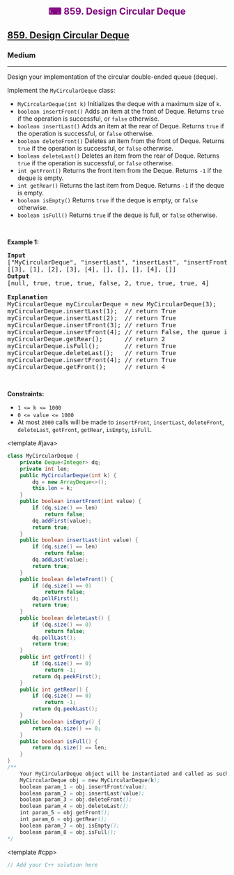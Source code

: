 <div align = "center">
<h style = "margin-bottom: 0px; margin-top: 0px; color : purple;" align = "center" class = "header">

## ⌨ 859. Design Circular Deque

</h>
</div>

<h2><a href="https://leetcode.com/problems/design-circular-deque" target = "_blank">859. Design Circular Deque</a></h2><h3>Medium</h3><hr><p>Design your implementation of the circular double-ended queue (deque).</p>

<p>Implement the <code>MyCircularDeque</code> class:</p>

<ul>
	<li><code>MyCircularDeque(int k)</code> Initializes the deque with a maximum size of <code>k</code>.</li>
	<li><code>boolean insertFront()</code> Adds an item at the front of Deque. Returns <code>true</code> if the operation is successful, or <code>false</code> otherwise.</li>
	<li><code>boolean insertLast()</code> Adds an item at the rear of Deque. Returns <code>true</code> if the operation is successful, or <code>false</code> otherwise.</li>
	<li><code>boolean deleteFront()</code> Deletes an item from the front of Deque. Returns <code>true</code> if the operation is successful, or <code>false</code> otherwise.</li>
	<li><code>boolean deleteLast()</code> Deletes an item from the rear of Deque. Returns <code>true</code> if the operation is successful, or <code>false</code> otherwise.</li>
	<li><code>int getFront()</code> Returns the front item from the Deque. Returns <code>-1</code> if the deque is empty.</li>
	<li><code>int getRear()</code> Returns the last item from Deque. Returns <code>-1</code> if the deque is empty.</li>
	<li><code>boolean isEmpty()</code> Returns <code>true</code> if the deque is empty, or <code>false</code> otherwise.</li>
	<li><code>boolean isFull()</code> Returns <code>true</code> if the deque is full, or <code>false</code> otherwise.</li>
</ul>

<p>&nbsp;</p>
<p><strong class="example">Example 1:</strong></p>

<pre>
<strong>Input</strong>
[&quot;MyCircularDeque&quot;, &quot;insertLast&quot;, &quot;insertLast&quot;, &quot;insertFront&quot;, &quot;insertFront&quot;, &quot;getRear&quot;, &quot;isFull&quot;, &quot;deleteLast&quot;, &quot;insertFront&quot;, &quot;getFront&quot;]
[[3], [1], [2], [3], [4], [], [], [], [4], []]
<strong>Output</strong>
[null, true, true, true, false, 2, true, true, true, 4]

<strong>Explanation</strong>
MyCircularDeque myCircularDeque = new MyCircularDeque(3);
myCircularDeque.insertLast(1);  // return True
myCircularDeque.insertLast(2);  // return True
myCircularDeque.insertFront(3); // return True
myCircularDeque.insertFront(4); // return False, the queue is full.
myCircularDeque.getRear();      // return 2
myCircularDeque.isFull();       // return True
myCircularDeque.deleteLast();   // return True
myCircularDeque.insertFront(4); // return True
myCircularDeque.getFront();     // return 4
</pre>

<p>&nbsp;</p>
<p><strong>Constraints:</strong></p>

<ul>
	<li><code>1 &lt;= k &lt;= 1000</code></li>
	<li><code>0 &lt;= value &lt;= 1000</code></li>
	<li>At most <code>2000</code> calls will be made to <code>insertFront</code>, <code>insertLast</code>, <code>deleteFront</code>, <code>deleteLast</code>, <code>getFront</code>, <code>getRear</code>, <code>isEmpty</code>, <code>isFull</code>.</li>
</ul>

<CodeTabs :languages="[ { name: 'C++', slot: 'cpp' }, { name: 'Java', slot: 'java' } ]"> <template #java>

```java
class MyCircularDeque {
    private Deque<Integer> dq;
    private int len;
    public MyCircularDeque(int k) {
        dq = new ArrayDeque<>();
        this.len = k;
    }
    public boolean insertFront(int value) {
        if (dq.size() == len)
            return false;
        dq.addFirst(value);
        return true;
    }
    public boolean insertLast(int value) {
        if (dq.size() == len)
            return false;
        dq.addLast(value);
        return true;
    }
    public boolean deleteFront() {
        if (dq.size() == 0)
            return false;
        dq.pollFirst();
        return true;
    }
    public boolean deleteLast() {
        if (dq.size() == 0)
            return false;
        dq.pollLast();
        return true;
    }
    public int getFront() {
        if (dq.size() == 0)
            return -1;
        return dq.peekFirst();
    }
    public int getRear() {
        if (dq.size() == 0)
            return -1;
        return dq.peekLast();
    }
    public boolean isEmpty() {
        return dq.size() == 0;
    }
    public boolean isFull() {
        return dq.size() == len;
    }
}
/**
    Your MyCircularDeque object will be instantiated and called as such:
    MyCircularDeque obj = new MyCircularDeque(k);
    boolean param_1 = obj.insertFront(value);
    boolean param_2 = obj.insertLast(value);
    boolean param_3 = obj.deleteFront();
    boolean param_4 = obj.deleteLast();
    int param_5 = obj.getFront();
    int param_6 = obj.getRear();
    boolean param_7 = obj.isEmpty();
    boolean param_8 = obj.isFull();
*/
```

</template>

<template #cpp>

```cpp
// Add your C++ solution here
```

</template>

</CodeTabs>
